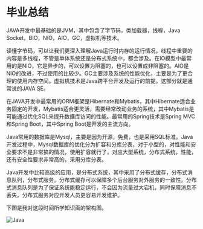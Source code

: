 # 毕业总结

JAVA开发中最基础的是JVM，其中包含了字节码，类加载器，线程，Java Socket，BIO，NIO，AIO，GC，虚拟机等技术。

读懂字节码，可以让我们更深入理解Java运行时内存的运行情况，线程中重要的内容是多线程，不管是单体系统还是分布式系统中，都会涉及。在IO模型中最常用的是NIO，它是异步的，可以设置为阻塞的，也可以设置成非阻塞的。AIO是NIO的改进，不过使用的比较少。GC主要涉及系统的性能优化，主要是为了更合理的使用内存空间。虚拟机技术是Java跨平台开发及运行的前提。这部分就是通常说的JAVA SE。

在JAVA开发中最常用的ORM框架是Hibernate和Mybatis，其中Hibernate适合业务固定的开发，Mybatis适合更灵活，需要经常改动业务的系统，其中Mybatis是可能通过优化SQL来提升数据库访问的性能。最常用的Spring技术是Spring MVC和Spring Boot，其中Spring Boot是开发的主流方向。

Java常用的数据库是Mysql，主要是因为开源，免费，也是采用SQL标准。Java开发过程中，Mysql数据库的优化分为扩容和分库分表，对于小型的，对性能和安全要求不是非常搞的情况，使用扩容就行了，对应大型系统，分布式系统，性能，还有安全性要求非常高的，采用分库分表。

Java开发中比较高级的应用，是分布式系统，其中采用了分布式缓存，分布式消息队列，分布式服务。分布式缓存可以保障多个后台服务对外服务的一致性。分布式消息队列是为了保证系统能稳定运行，不会因为流量过大宕机，同时保障消息不丢失。分布式服务对应开发人员更容易开发维护。

下图是我对这段时间所学知识画的架构图。

![Java](JavaCamp1\Week15\Work\Java.png)

